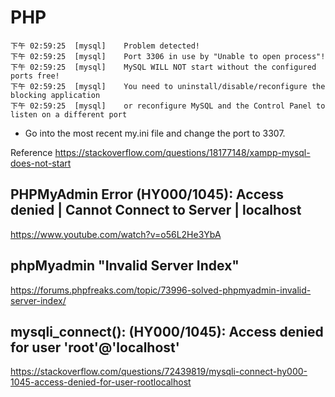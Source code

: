 # PHP

 ```
下午 02:59:25  [mysql] 	Problem detected!
下午 02:59:25  [mysql] 	Port 3306 in use by "Unable to open process"!
下午 02:59:25  [mysql] 	MySQL WILL NOT start without the configured ports free!
下午 02:59:25  [mysql] 	You need to uninstall/disable/reconfigure the blocking application
下午 02:59:25  [mysql] 	or reconfigure MySQL and the Control Panel to listen on a different port
 ```


- Go into the most recent my.ini file and change the port to 3307.

Reference
https://stackoverflow.com/questions/18177148/xampp-mysql-does-not-start


## PHPMyAdmin Error (HY000/1045): Access denied | Cannot Connect to Server | localhost
https://www.youtube.com/watch?v=o56L2He3YbA

## phpMyadmin "Invalid Server Index"
https://forums.phpfreaks.com/topic/73996-solved-phpmyadmin-invalid-server-index/

## mysqli_connect(): (HY000/1045): Access denied for user 'root'@'localhost'
https://stackoverflow.com/questions/72439819/mysqli-connect-hy000-1045-access-denied-for-user-rootlocalhost
